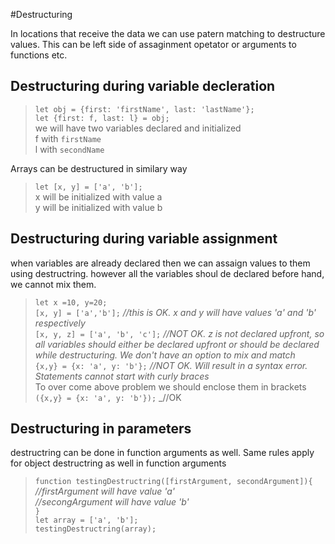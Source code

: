 #Destructuring

In locations that receive the data we can use patern matching to destructure values.
This can be left side of assaginment opetator or arguments to functions etc.  

## Destructuring during variable decleration

>`let obj = {first: 'firstName', last: 'lastName'};`  
`let {first: f, last: l} = obj;`  
we will have two variables declared and initialized  
f with `firstName`   
l with `secondName` 

Arrays can be destructured in similary way

>`let [x, y] = ['a', 'b'];`  
x will be initialized with value a  
y will be initialized with value b  

## Destructuring during variable assignment
when variables are already declared then we can assaign values to them using destructring.
however all the variables shoul de declared before hand, we cannot mix them.
>`let x =10, y=20;`  
`[x, y] = ['a','b'];` _//this is OK.  x and y will have values 'a' and 'b' respectively_  
`[x, y, z] = ['a', 'b', 'c'];` _//NOT OK. z is not declared upfront, so all variables should either be declared upfront or should be declared while destructuring. We don't have an option to mix and match_  
`{x,y} = {x: 'a', y: 'b'};` _//NOT OK. Will result in a syntax error. Statements cannot start with curly braces_    
To over come above problem we should enclose them in brackets  
`({x,y} = {x: 'a', y: 'b'});` _//OK

## Destructuring in parameters
destructring can be done in function arguments as well. Same rules apply for object destructring as well in function arguments
>`function testingDestructring([firstArgument, secondArgument]){`  
        _//firstArgument will have value 'a'_  
        _//secongArgument will have value 'b'_      
 `}`  
 `let array = ['a', 'b'];`  
 `testingDestructring(array);`  
 







